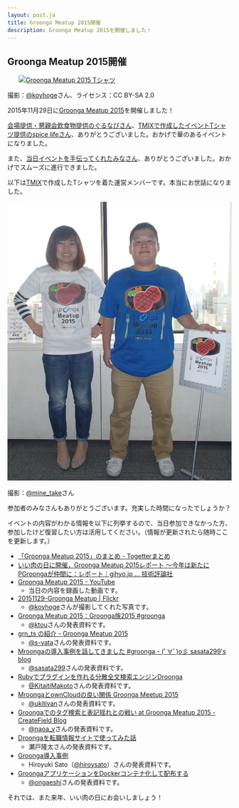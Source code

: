 ```yaml
---
layout: post.ja
title: Groonga Meatup 2015開催
description: Groonga Meatup 2015を開催しました！
---
```


## Groonga Meatup 2015開催

<div style="max-width: 90%; margin: 0px auto;">
  <a data-flickr-embed="true" href="https://www.flickr.com/photos/koyhoge/23360774036/in/album-72157659465505463/" title="Groonga Meatup 2015 Tシャツ"><img src="https://farm1.staticflickr.com/633/23360774036_f4547525a1_z.jpg" width="640" height="428" alt="Groonga Meatup 2015 Tシャツ"></a>
  <script async src="//embedr.flickr.com/assets/client-code.js" charset="utf-8"></script>
</div>

撮影：[@koyhoge](https://twitter.com/koyhoge)さん、ライセンス：CC BY-SA 2.0

2015年11月29日に[Groonga Meatup 2015](https://groonga.doorkeeper.jp/events/31482)を開催しました！

[会場提供・懇親会飲食物提供のぐるなびさん](https://groonga.doorkeeper.jp/events/31482#gnavi)、[TMIXで作成したイベントTシャツ提供のspice lifeさん](https://groonga.doorkeeper.jp/events/31482#spicelife)、ありがとうございました。おかげで華のあるイベントになりました。

また、[当日イベントを手伝ってくれたみなさん](https://github.com/groonga/meetup/issues/13)、ありがとうございました。おかげでスムーズに進行できました。

以下は[TMIX](http://tmix.jp/)で作成したTシャツを着た運営メンバーです。本当にお世話になりました。

![会場提供のぐるなびの砂原さんと当日手伝ってくれた玉野さん](/images/blog/ja/2015-11-29-groonga-meatup-2015/staffs-with-groonga-meatup-2015-t-shirt.jpg)

撮影：[@mine_take](https://twitter.com/mine_take)さん

参加者のみなさんもありがとうございます。充実した時間になったでしょうか？

イベントの内容がわかる情報を以下に列挙するので、当日参加できなかった方、参加したけど復習したい方は活用してください。（情報が更新されたら随時ここを更新します。）

  * [「Groonga Meatup 2015」のまとめ - Togetterまとめ](http://togetter.com/li/904224)
  * [いい肉の日に開催，Groonga Meatup 2015レポート ～今年は新たにPGroongaが仲間に：レポート｜gihyo.jp … 技術評論社](http://gihyo.jp/news/report/2015/12/0801)
  * [Groonga Meatup 2015 - YouTube](https://www.youtube.com/playlist?list=PLLwHraQ4jf7MRIR36oO_Zys4V5oJ8DGDb)
    * 当日の内容を録画した動画です。
  * [20151129-Groonga Meatup \| Flickr](https://www.flickr.com/photos/koyhoge/sets/72157659465505463)
    * [@koyhoge](https://twitter.com/koyhoge)さんが撮影してくれた写真です。
  * [Groonga Meatup 2015：Groonga族2015 #groonga](http://www.clear-code.com/blog/2015/12/6.html)
    * [@ktou](https://twitter.com/ktou)さんの発表資料です。
  * [grn_ts の紹介 - Groonga Meatup 2015](http://www.slideshare.net/s5yata/grnts-groonga-meatup-2015)
    * [@s-yata](https://github.com/s-yata)さんの発表資料です。
  * [Mroongaの導入事例を話してきました #groonga - (ﾟ∀ﾟ)o彡 sasata299's blog](http://blog.livedoor.jp/sasata299/archives/52201195.html)
    * [@sasata299](https://twitter.com/sasata299)さんの発表資料です。
  * [Rubyでプラグインを作れる分散全文検索エンジンDroonga](https://kitaitimakoto.github.io/apehuci/2015/11/29.html)
    * [@KitaitiMakoto](https://github.com/KitaitiMakoto)さんの発表資料です。
  * [MroongaとownCloudの良い関係 Groonga Meetup 2015](http://www.slideshare.net/ukitiyan/mroongaowncloud-groonga-meetup-2015)
    * [@ukitiyan](https://github.com/ukitiyan)さんの発表資料です。
  * [Groongaでのタグ検索と表記揺れとの戦い at Groonga Meatup 2015 - CreateField Blog](http://blog.createfield.com/entry/2015/11/30/120556)
    * [@naoa_y](https://twitter.com/naoa_y)さんの発表資料です。
  * [Droongaを転職情報サイトで使ってみた話](http://www.slideshare.net/JSUXDesign/groonga-meetup20151129)
    * 瀬戸隆太さんの発表資料です。
  * [Groonga導入事例](http://slide.rabbit-shocker.org/authors/hiroyuki-sato/groonga-meatup-2015/)
    * Hiroyuki Sato（[@hiroysato](https://twitter.com/hiroysato)）さんの発表資料です。
  * [GroongaアプリケーションをDockerコンテナ化して配布する](http://www.slideshare.net/GaeshiGaeshi/groongadocker)
    * [@ongaeshi](https://github.com/ongaeshi)さんの発表資料です。

それでは、また来年、いい肉の日にお会いしましょう！
